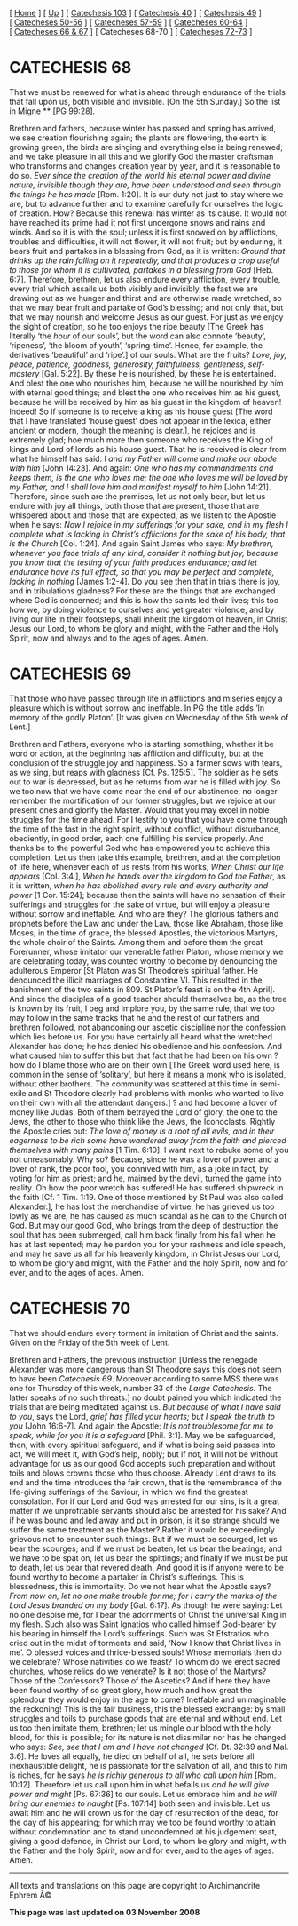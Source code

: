 \[ [Home](index.md) \] \[ [Up](lent.md) \] \[ [Catechesis 103](catechesis_103.md) \] \[ [Catechesis 40](ths40.md) \] \[ [Catechesis 49](catechesis_49.md) \] \[ [Catecheses 50-56](ths50-56.md) \] \[ [Catecheses 57-59](ths57-59.md) \] \[ [Catecheses 60-64](ths60-64.md) \] \[ [Catecheses 66 & 67](ths66-67.md) \] \[ Catecheses 68-70 \] \[ [Catecheses 72-73](ths72-73.md) \]

CATECHESIS 68
=============

That we must be renewed for what is ahead through endurance of the trials that fall upon us, both visible and invisible. \[On the 5th Sunday.\]
So the list in Migne ** \[PG 99:28\]*.*

Brethren and fathers, because winter has passed and spring has arrived, we see creation flourishing again; the plants are flowering, the earth is growing green, the birds are singing and everything else is being renewed; and we take pleasure in all this and we glorify God the master craftsman who transforms and changes creation year by year, and it is reasonable to do so. *Ever since the creation of the world his eternal power and divine nature, invisible though they are, have been understood and seen through the things he has made* \[Rom. 1:20\]. It is our duty not just to stay where we are, but to advance further and to examine carefully for ourselves the logic of creation. How? Because this renewal has winter as its cause. It would not have reached its prime had it not first undergone snows and rains and winds. And so it is with the soul; unless it is first snowed on by afflictions, troubles and difficulties, it will not flower, it will not fruit; but by enduring, it bears fruit and partakes in a blessing from God, as it is written: *Ground that drinks up the rain falling on it repeatedly, and that produces a crop useful to those for whom it is cultivated, partakes in a blessing from God* \[Heb. 6:7\]. Therefore, brethren, let us also endure every affliction, every trouble, every trial which assails us both visibly and invisibly, the fast we are drawing out as we hunger and thirst and are otherwise made wretched, so that we may bear fruit and partake of God’s blessing; and not only that, but that we may nourish and welcome Jesus as our guest. For just as we enjoy the sight of creation, so he too enjoys the ripe beauty \[The Greek has literally ‘the *hour* of our souls’, but the word can also connote ‘beauty‘, ‘ripeness’, ‘the bloom of youth’, ‘spring-time’. Hence, for example, the derivatives ‘beautiful’ and ‘ripe’.\] of our souls. What are the fruits? *Love, joy, peace, patience, goodness, generosity, faithfulness, gentleness, self-mastery* \[Gal. 5:22\]. By these he is nourished, by these he is entertained. And blest the one who nourishes him, because he will be nourished by him with eternal good things; and blest the one who receives him as his guest, because he will be received by him as his guest in the kingdom of heaven! Indeed! So if someone is to receive a king as his house guest \[The word that I have translated ‘house guest’ does not appear in the lexica, either ancient or modern, though the meaning is clear.\], he rejoices and is extremely glad; hoe much more then someone who receives the King of kings and Lord of lords as his house guest. That he is received is clear from what he himself has said: I *and my Father will come and make our abode with him* \[John 14:23\]. And again: *One who has my commandments and keeps them, is the one who loves me; the one who loves me will be loved by my Father, and I shall love him and manifest myself to him* \[John 14:21\]. Therefore, since such are the promises, let us not only bear, but let us endure with joy all things, both those that are present, those that are whispered about and those that are expected, as we listen to the Apostle when he says: *Now I rejoice in my sufferings for your sake, and in my flesh I complete what is lacking in Christ’s afflictions for the sake of his body, that is the Church* \[Col. 1:24\]. And again Saint James who says: *My brethren, whenever you face trials of any kind, consider it nothing but joy, because you know that the testing of your faith produces endurance; and let endurance have its full effect, so that you may be perfect and complete, lacking in nothing* \[James 1:2-4\]. Do you see then that in trials there is joy, and in tribulations gladness? For these are the things that are exchanged where God is concerned; and this is how the saints led their lives; this too how we, by doing violence to ourselves and yet greater violence, and by living our life in their footsteps, shall inherit the kingdom of heaven, in Christ Jesus our Lord, to whom be glory and might, with the Father and the Holy Spirit, now and always and to the ages of ages. Amen.

CATECHESIS 69
=============

That those who have passed through life in afflictions and miseries enjoy a pleasure which is without sorrow and ineffable. In PG the title adds ‘In memory of the godly Platon’.
\[It was given on Wednesday of the 5th week of Lent.\]

Brethren and Fathers, everyone who is starting something, whether it be word or action, at the beginning has affliction and difficulty, but at the conclusion of the struggle joy and happiness. So a farmer sows with tears, as we sing, but reaps with gladness \[Cf. Ps. 125:5\]. The soldier as he sets out to war is depressed, but as he returns from war he is filled with joy. So we too now that we have come near the end of our abstinence, no longer remember the mortification of our former struggles, but we rejoice at our present ones and glorify the Master. Would that you may excel in noble struggles for the time ahead. For I testify to you that you have come through the time of the fast in the right spirit, without conflict, without disturbance, obediently, in good order, each one fulfilling his service properly. And thanks be to the powerful God who has empowered you to achieve this completion. Let us then take this example, brethren, and at the completion of life here, whenever each of us rests from his works, *When Christ our life appears* \[Col. 3:4.\], *When he hands over the kingdom to God the Father*, as it is written, *when he has abolished every rule and every authority and power* \[1 Cor. 15:24\]; because then the saints will have no sensation of their sufferings and struggles for the sake of virtue, but will enjoy a pleasure without sorrow and ineffable. And who are they? The glorious fathers and prophets before the Law and under the Law, those like Abraham, those like Moses; in the time of grace, the blessed Apostles, the victorious Martyrs, the whole choir of the Saints. Among them and before them the great Forerunner, whose imitator our venerable father Platon, whose memory we are celebrating today, was counted worthy to become by denouncing the adulterous Emperor \[St Platon was St Theodore’s spiritual father. He denounced the illicit marriages of Constantine VI. This resulted in the banishment of the two saints in 809. St Platon’s feast is on the 4th April\]. And since the disciples of a good teacher should themselves be, as the tree is known by its fruit, I beg and implore you, by the same rule, that we too may follow in the same tracks that he and the rest of our fathers and brethren followed, not abandoning our ascetic discipline nor the confession which lies before us. For you have certainly all heard what the wretched Alexander has done; he has denied his obedience and his confession. And what caused him to suffer this but that fact that he had been on his own ? how do I blame those who are on their own \[The Greek word used here, is common in the sense of ‘solitary’, but here it means a monk who is isolated, without other brothers. The community was scattered at this time in semi-exile and St Theodore clearly had problems with monks who wanted to live on their own with all the attendant dangers.\] ? and had become a lover of money like Judas. Both of them betrayed the Lord of glory, the one to the Jews, the other to those who think like the Jews, the Iconoclasts. Rightly the Apostle cries out: *The love of money is a root of all evils, and in their eagerness to be rich some have wandered away from the faith and pierced themselves with many pains* \[1 Tim. 6:10\]. I want next to rebuke some of you not unreasonably. Why so? Because, since he was a lover of power and a lover of rank, the poor fool, you connived with him, as a joke in fact, by voting for him as priest; and he, maimed by the devil, turned the game into reality. Oh how the poor wretch has suffered! He has suffered shipwreck in the faith \[Cf. 1 Tim. 1:19. One of those mentioned by St Paul was also called Alexander.\], he has lost the merchandise of virtue, he has grieved us too lowly as we are, he has caused as much scandal as he can to the Church of God. But may our good God, who brings from the deep of destruction the soul that has been submerged, call him back finally from his fall when he has at last repented; may he pardon you for your rashness and idle speech, and may he save us all for his heavenly kingdom, in Christ Jesus our Lord, to whom be glory and might, with the Father and the holy Spirit, now and for ever, and to the ages of ages. Amen.

CATECHESIS 70
=============

That we should endure every torment in imitation of Christ and the saints.
Given on the Friday of the 5th week of Lent.

Brethren and Fathers, the previous instruction \[Unless the renegade Alexander was more dangerous than St Theodore says this does not seem to have been *Catechesis 69*. Moreover according to some MSS there was one for Thursday of this week, number 33 of the *Large Catechesis*. The latter speaks of no such threats.\] no doubt pained you which indicated the trials that are being meditated against us. *But because of what I have said to you*, says the Lord, *grief has filled your hearts; but I speak the truth to you* \[John 16:6-7\]. And again the Apostle: *It is not troublesome for me to speak, while for you it is a safeguard* \[Phil. 3:1\]. May we be safeguarded, then, with every spiritual safeguard, and if what is being said passes into act, we will meet it, with God’s help, nobly; but if not, it will not be without advantage for us as our good God accepts such preparation and without toils and blows crowns those who thus choose. Already Lent draws to its end and the time introduces the fair crown, that is the remembrance of the life-giving sufferings of the Saviour, in which we find the greatest consolation. For if our Lord and God was arrested for our sins, is it a great matter if we unprofitable servants should also be arrested for his sake? And if he was bound and led away and put in prison, is it so strange should we suffer the same treatment as the Master? Rather it would be exceedingly grievous not to encounter such things. But if we must be scourged, let us bear the scourges; and if we must be beaten, let us bear the beatings; and we have to be spat on, let us bear the spittings; and finally if we must be put to death, let us bear that revered death. And good it is if anyone were to be found worthy to become a partaker in Christ’s sufferings. This is blessedness, this is immortality. Do we not hear what the Apostle says? *From now on, let no one make trouble for me; for I carry the marks of the Lord Jesus branded on my body* \[Gal. 6:17\]. As though he were saying: Let no one despise me, for I bear the adornments of Christ the universal King in my flesh. Such also was Saint Ignatios who called himself God-bearer by his bearing in himself the Lord’s sufferings. Such was St Efstratios who cried out in the midst of torments and said, ‘Now I know that Christ lives in me’. O blessed voices and thrice-blessed souls! Whose memorials then do we celebrate? Whose nativities do we feast? To whom do we erect sacred churches, whose relics do we venerate? Is it not those of the Martyrs? Those of the Confessors? Those of the Ascetics? And if here they have been found worthy of so great glory, how much and how great the splendour they would enjoy in the age to come? Ineffable and unimaginable the reckoning! This is the fair business, this the blessed exchange: by small struggles and toils to purchase goods that are eternal and without end. Let us too then imitate them, brethren; let us mingle our blood with the holy blood, for this is possible; for its nature is not dissimilar nor has he changed who says: *See, see that I am and I have not changed* \[Cf. Dt. 32:39 and Mal. 3:6\]. He loves all equally, he died on behalf of all, he sets before all inexhaustible delight, he is passionate for the salvation of all, and this to him is riches, for he says *he is richly generous to all who call upon him* \[Rom. 10:12\]. Therefore let us call upon him in what befalls us *and he will give power and might* \[Ps. 67:36\] to our souls. Let us embrace him and *he will bring our enemies to naught* \[Ps. 107:14\] both seen and invisible. Let us await him and he will crown us for the day of resurrection of the dead, for the day of his appearing; for which may we too be found worthy to attain without condemnation and to stand uncondemned at his judgement seat, giving a good defence, in Christ our Lord, to whom be glory and might, with the Father and the holy Spirit, now and for ever, and to the ages of ages. Amen. 

------------------------------------------------------------------------

All texts and translations on this page are copyright to
Archimandrite Ephrem Â©

**This page was last updated on 03 November 2008**
